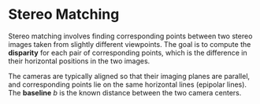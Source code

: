 # Stereo Matching

Stereo matching involves finding corresponding points between two stereo images taken from slightly different viewpoints. The goal is to compute the **disparity** for each pair of corresponding points, which is the difference in their horizontal positions in the two images.

The cameras are typically aligned so that their imaging planes are parallel, and corresponding points lie on the same horizontal lines (epipolar lines). The **baseline** $b$ is the known distance between the two camera centers.

